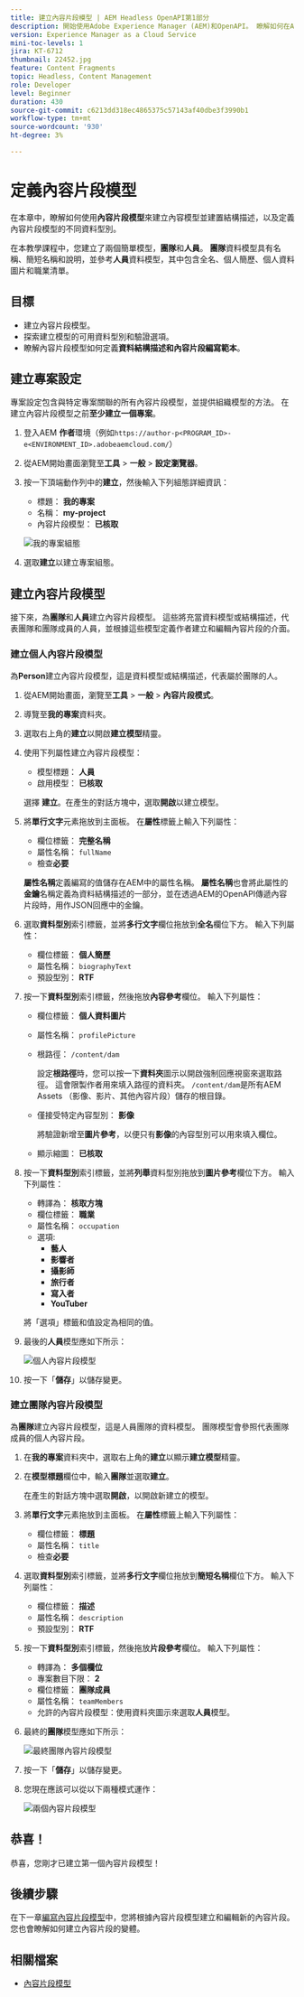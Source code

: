 ```yaml
---
title: 建立內容片段模型 | AEM Headless OpenAPI第1部分
description: 開始使用Adobe Experience Manager (AEM)和OpenAPI。 瞭解如何在AEM中建立內容模型，並使用內容片段模型建置結構。 檢閱現有模型並建立模型。 瞭解定義結構時可用的不同資料型別。
version: Experience Manager as a Cloud Service
mini-toc-levels: 1
jira: KT-6712
thumbnail: 22452.jpg
feature: Content Fragments
topic: Headless, Content Management
role: Developer
level: Beginner
duration: 430
source-git-commit: c6213dd318ec4865375c57143af40dbe3f3990b1
workflow-type: tm+mt
source-wordcount: '930'
ht-degree: 3%

---
```


# 定義內容片段模型

在本章中，瞭解如何使用&#x200B;**內容片段模型**&#x200B;來建立內容模型並建置結構描述，以及定義內容片段模型的不同資料型別。

在本教學課程中，您建立了兩個簡單模型，**團隊**&#x200B;和&#x200B;**人員**。 **團隊**&#x200B;資料模型具有名稱、簡短名稱和說明，並參考&#x200B;**人員**&#x200B;資料模型，其中包含全名、個人簡歷、個人資料圖片和職業清單。

## 目標

* 建立內容片段模型。
* 探索建立模型的可用資料型別和驗證選項。
* 瞭解內容片段模型如何定義&#x200B;**資料結構描述和內容片段編寫範本**。

## 建立專案設定

專案設定包含與特定專案關聯的所有內容片段模型，並提供組織模型的方法。 在建立內容片段模型之前&#x200B;**至少建立一個專案**。

1. 登入AEM **作者**&#x200B;環境（例如`https://author-p<PROGRAM_ID>-e<ENVIRONMENT_ID>.adobeaemcloud.com/`）
1. 從AEM開始畫面瀏覽至&#x200B;**工具** > **一般** > **設定瀏覽器**。
1. 按一下頂端動作列中的&#x200B;**建立**，然後輸入下列組態詳細資訊：
   * 標題： **我的專案**
   * 名稱： **my-project**
   * 內容片段模型： **已核取**

   ![我的專案組態](assets/1/create-configuration.png)

1. 選取&#x200B;**建立**&#x200B;以建立專案組態。

## 建立內容片段模型

接下來，為&#x200B;**團隊**&#x200B;和&#x200B;**人員**&#x200B;建立內容片段模型。 這些將充當資料模型或結構描述，代表團隊和團隊成員的人員，並根據這些模型定義作者建立和編輯內容片段的介面。

### 建立個人內容片段模型

為&#x200B;**Person**&#x200B;建立內容片段模型，這是資料模型或結構描述，代表屬於團隊的人。

1. 從AEM開始畫面，瀏覽至&#x200B;**工具** > **一般** > **內容片段模式**。
1. 導覽至&#x200B;**我的專案**&#x200B;資料夾。
1. 選取右上角的&#x200B;**建立**&#x200B;以開啟&#x200B;**建立模型**&#x200B;精靈。
1. 使用下列屬性建立內容片段模型：

   * 模型標題： **人員**
   * 啟用模型： **已核取**

   選擇 **建立**。在產生的對話方塊中，選取&#x200B;**開啟**&#x200B;以建立模型。

1. 將&#x200B;**單行文字**&#x200B;元素拖放到主面板。 在&#x200B;**屬性**&#x200B;標籤上輸入下列屬性：

   * 欄位標籤： **完整名稱**
   * 屬性名稱： `fullName`
   * 檢查&#x200B;**必要**

   **屬性名稱**&#x200B;定義編寫的值儲存在AEM中的屬性名稱。 **屬性名稱**&#x200B;也會將此屬性的&#x200B;**金鑰**&#x200B;名稱定義為資料結構描述的一部分，並在透過AEM的OpenAPI傳遞內容片段時，用作JSON回應中的金鑰。

1. 選取&#x200B;**資料型別**&#x200B;索引標籤，並將&#x200B;**多行文字**&#x200B;欄位拖放到&#x200B;**全名**&#x200B;欄位下方。 輸入下列屬性：

   * 欄位標籤： **個人簡歷**
   * 屬性名稱： `biographyText`
   * 預設型別： **RTF**

1. 按一下&#x200B;**資料型別**&#x200B;索引標籤，然後拖放&#x200B;**內容參考**&#x200B;欄位。 輸入下列屬性：

   * 欄位標籤： **個人資料圖片**
   * 屬性名稱： `profilePicture`
   * 根路徑： `/content/dam`

     設定&#x200B;**根路徑**&#x200B;時，您可以按一下&#x200B;**資料夾**&#x200B;圖示以開啟強制回應視窗來選取路徑。 這會限製作者用來填入路徑的資料夾。 `/content/dam`是所有AEM Assets （影像、影片、其他內容片段）儲存的根目錄。

   * 僅接受特定內容型別： **影像**

     將驗證新增至&#x200B;**圖片參考**，以便只有&#x200B;**影像**&#x200B;的內容型別可以用來填入欄位。

   * 顯示縮圖： **已核取**

1. 按一下&#x200B;**資料型別**&#x200B;索引標籤，並將&#x200B;**列舉**&#x200B;資料型別拖放到&#x200B;**圖片參考**&#x200B;欄位下方。 輸入下列屬性：

   * 轉譯為： **核取方塊**
   * 欄位標籤： **職業**
   * 屬性名稱： `occupation`
   * 選項:
      * **藝人**
      * **影響者**
      * **攝影師**
      * **旅行者**
      * **寫入者**
      * **YouTuber**

   將「選項」標籤和值設定為相同的值。

1. 最後的&#x200B;**人員**&#x200B;模型應如下所示：

   ![個人內容片段模型](assets/1/person-content-fragment-model.png)

1. 按一下「**儲存**」以儲存變更。

### 建立團隊內容片段模型

為&#x200B;**團隊**&#x200B;建立內容片段模型，這是人員團隊的資料模型。 團隊模型會參照代表團隊成員的個人內容片段。

1. 在&#x200B;**我的專案**&#x200B;資料夾中，選取右上角的&#x200B;**建立**&#x200B;以顯示&#x200B;**建立模型**&#x200B;精靈。
1. 在&#x200B;**模型標題**&#x200B;欄位中，輸入&#x200B;**團隊**&#x200B;並選取&#x200B;**建立**。

   在產生的對話方塊中選取&#x200B;**開啟**，以開啟新建立的模型。

1. 將&#x200B;**單行文字**&#x200B;元素拖放到主面板。 在&#x200B;**屬性**&#x200B;標籤上輸入下列屬性：

   * 欄位標籤： **標題**
   * 屬性名稱： `title`
   * 檢查&#x200B;**必要**

1. 選取&#x200B;**資料型別**&#x200B;索引標籤，並將&#x200B;**多行文字**&#x200B;欄位拖放到&#x200B;**簡短名稱**&#x200B;欄位下方。 輸入下列屬性：

   * 欄位標籤： **描述**
   * 屬性名稱： `description`
   * 預設型別： **RTF**

1. 按一下&#x200B;**資料型別**&#x200B;索引標籤，然後拖放&#x200B;**片段參考**&#x200B;欄位。 輸入下列屬性：

   * 轉譯為： **多個欄位**
   * 專案數目下限： **2**
   * 欄位標籤： **團隊成員**
   * 屬性名稱： `teamMembers`
   * 允許的內容片段模型：使用資料夾圖示來選取&#x200B;**人員**&#x200B;模型。

1. 最終的&#x200B;**團隊**&#x200B;模型應如下所示：

   ![最終團隊內容片段模型](assets/1/team-content-fragment-model.png)

1. 按一下「**儲存**」以儲存變更。

1. 您現在應該可以從以下兩種模式運作：

   ![兩個內容片段模型](assets/1/two-content-fragment-models.png)

## 恭喜！

恭喜，您剛才已建立第一個內容片段模型！

## 後續步驟

在下一章[編寫內容片段模型](2-author-content-fragments.md)中，您將根據內容片段模型建立和編輯新的內容片段。 您也會瞭解如何建立內容片段的變體。

## 相關檔案

* [內容片段模型](https://experienceleague.adobe.com/docs/experience-manager-cloud-service/content/assets/content-fragments/content-fragments-models.html)

